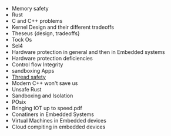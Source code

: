 - Memory safety
- Rust
- C and C++ problems
- Kernel Design and their different tradeoffs
- Theseus {design, tradeoffs}
- Tock Os
- Sel4
- Hardware protection in general and then in Embedded systems 
- Hardware protection deficiencies
- Control flow Integrity
- sandboxing Apps
- [Thread safety](https://hacks.mozilla.org/2019/02/fearless-security-thread-safety/) 
- Modern C++ won't save us
- Unsafe Rust
- Sandboxing and Isolation
- POsix
- Bringing IOT up to speed.pdf
- Conatiners in Embedded Systems
- Virtual Machines in Embedded devices
- Cloud compiting in embedded devices